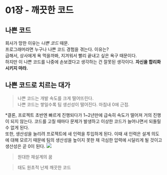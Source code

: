 # 01장 - 깨끗한 코드

## 나쁜 코드
회사가 망한 이유는 *나쁜 코드* 때문. <br>
프로그래머라면 누구나 나쁜 코드 경험을 겪는다. 이유는?  <br>
급해서, 상사에게 욕 먹을까봐, 지겨워서 빨리 끝내고 싶은 욕구 때문이다. <br>
하지만 이 나쁜 코드를 나중에 손보겠다고 생각하는 건 잘못된 생각이다. **자신을 합리화 시키지 마라.**

## 나쁜 코드로 치르는 대가
>나쁜 코드는 개발 속도를 크게 떨어뜨린다. <br>
>나쁜 코드는 쌓일수록 팀 생선성이 떨어진다. 마침내 0에 근접.

*결론, 프로젝트 초반엔 빠르게 진행되다가 1~2년만에 급속히 속도가 떨어져 거의 진행이 되지 않는다. 코드를 고칠 때마다 문제가 발생하고 이상한 코드가 늘어나면서 되돌릴 수 없게 된다. <br>
또한, 생산성을 늘리려 프로젝트에 새 인력을 투입하게 된다. 이때 새 인력은 설계 의도에 대해 모르기 때문에 팀의 생산성을 높이지 못한 채 극심한 압력에 시달리게 될 것이고 생산성은 곧 0이 된다.
<img src="/productivity vs time.jpg">

> 원대한 재설계의 꿈


> 태도
> 원초적 난제
> 깨끗한 코드
